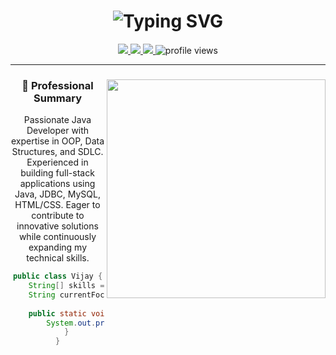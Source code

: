 <h1 align="center">
  <img src="https://readme-typing-svg.demolab.com?font=JetBrains+Mono&weight=600&size=28&duration=3000&pause=500&color=22D3EE&center=true&vCenter=true&width=550&lines=Hi+👋+I'm+Vijay+Pratap+Singh;Full+Stack+Java+Developer;Building+Scalable+Solutions" alt="Typing SVG" />
</h1>

<p align="center">
  <a href="https://www.linkedin.com/in/vijaychauhan1020/">
    <img src="https://img.shields.io/badge/LinkedIn-0A66C2?style=for-the-badge&logo=linkedin&logoColor=white" />
  </a>
  <a href="mailto:vijaychauhamnj09@gmail.com">
    <img src="https://img.shields.io/badge/Gmail-EA4335?style=for-the-badge&logo=gmail&logoColor=white" />
  </a>
  <a href="https://github.com/Vijaychauhan2020">
    <img src="https://img.shields.io/badge/GitHub-181717?style=for-the-badge&logo=github&logoColor=white" />
  </a>
  <img src="https://komarev.com/ghpvc/?username=Vijaychauhan2020&style=for-the-badge&color=22D3EE" alt="profile views" />
</p>

---

<div align="center">
  <img align="right" src="https://raw.githubusercontent.com/Vijaychauhan2020/Vijaychauhan2020/main/code.gif" width="350" />

  ### 🚀 Professional Summary
  
  Passionate Java Developer with expertise in OOP, Data Structures, and SDLC. Experienced in building full-stack applications using Java, JDBC, MySQL, HTML/CSS. Eager to contribute to innovative solutions while continuously expanding my technical skills.
  
  ```java
  public class Vijay {
      String[] skills = {"Java", "JDBC", "OOP", "MySQL", "HTML/CSS"};
      String currentFocus = "Building robust backend systems";
      
      public static void main(String[] args) {
          System.out.println("Crafting clean, efficient code since 2018");
      }
  }
